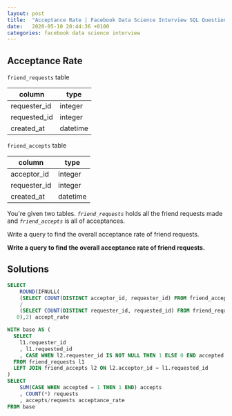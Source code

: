 ```yaml
---
layout: post
title:  "Acceptance Rate | Facebook Data Science Interview SQL Question"
date:   2020-05-10 20:44:36 +0100
categories: facebook data science interview
---
```


## Acceptance Rate

`friend_requests` table

| column       | type     |
| ------------ | -------- |
| requester_id | integer  |
| requested_id | integer  |
| created_at   | datetime |

`friend_accepts` table

| column       | type     |
| ------------ | -------- |
| acceptor_id  | integer  |
| requester_id | integer  |
| created_at   | datetime |

You're given two tables. *`friend_requests`* holds all the friend requests made and *`friend_accepts`* is all of acceptances.

Write a query to find the overall acceptance rate of friend requests.

**Write a query to find the overall acceptance rate of friend requests.**

## Solutions

```sql
SELECT 
	ROUND(IFNULL(
    (SELECT COUNT(DISTINCT acceptor_id, requester_id) FROM friend_accepts)
    /
    (SELECT COUNT(DISTINCT requester_id, requested_id) FROM friend_requests),
   0),2) accept_rate
```



~~~sql
WITH base AS (
  SELECT
    l1.requester_id 
    , l1.requested_id
    , CASE WHEN l2.requester_id IS NOT NULL THEN 1 ELSE 0 END accepted
  FROM friend_requests l1
  LEFT JOIN friend_accepts l2 ON l2.acceptor_id = l1.requested_id
)
SELECT 
	SUM(CASE WHEN accepted = 1 THEN 1 END) accepts
	, COUNT(*) requests
	, accepts/requests acceptance_rate
FROM base

~~~

